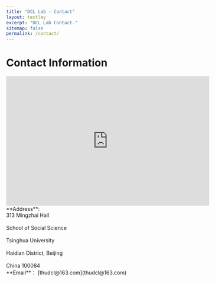 ```yaml
---
title: "DCL Lab - Contact"
layout: textlay
excerpt: "DCL Lab Contact."
sitemap: false
permalink: /contact/
---
```


# Contact Information

<div class="row">
  <div class="col-md-8" markdown="1">
 <iframe src="https://map.baidu.com/poi/%E6%B8%85%E5%8D%8E%E5%A4%A7%E5%AD%A6-%E6%98%8E%E6%96%8B/@12949813,4841877,13z?uid=92f459953074216641d63e7a&ugc_type=3&ugc_ver=1&device_ratio=2&compat=1&querytype=detailConInfo&da_src=shareurl" width="550" height="350" frameborder="0" style="border:0" allowfullscreen></iframe>

  </div>
  <div class="col-md-4" markdown="1">
  **Address**: <br/>313 Mingzhai Hall<br>
               <br/>School of Social Science<br>
               <br/>Tsinghua University<br>
               <br/>Haidian District, Beijing<br>
               <br/>China 100084<br>
  **Email**： [thudcl@163.com](thudcl@163.com)
  </div>
</div>




